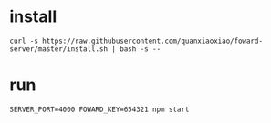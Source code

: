 # install

```shell
curl -s https://raw.githubusercontent.com/quanxiaoxiao/foward-server/master/install.sh | bash -s --
```


# run

```shell
SERVER_PORT=4000 FOWARD_KEY=654321 npm start
```
